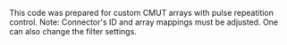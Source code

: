This code was prepared for custom CMUT arrays with pulse repeatition control. 
Note: Connector's ID and array mappings must be adjusted.
One can also change the filter settings. 
